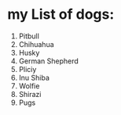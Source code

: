 # my List of dogs:
1. Pitbull
2. Chihuahua
3. Husky
4. German Shepherd
5. Pliciy
6. Inu Shiba
7. Wolfie
8. Shirazi
9. Pugs